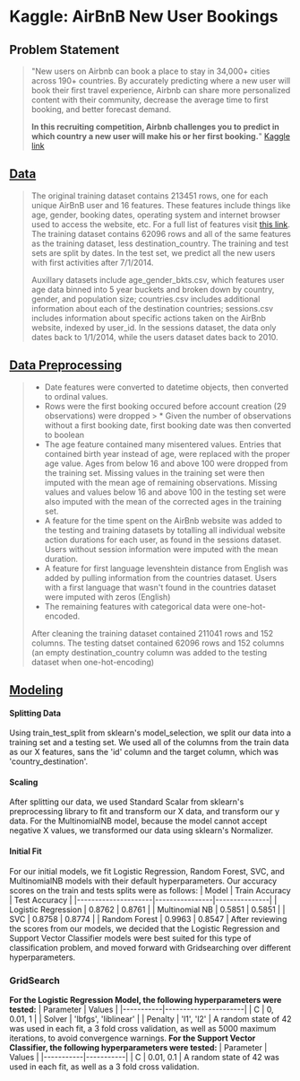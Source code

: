 # Kaggle: AirBnB New User Bookings
## Problem Statement
> "New users on Airbnb can book a place to stay in 34,000+ cities across 190+ countries. By accurately predicting where a new user will book their first travel experience, Airbnb can share more personalized content with their community, decrease the average time to first booking, and better forecast demand.
>
> **In this recruiting competition, Airbnb challenges you to predict in which country a new user will make his or her first booking.**" [Kaggle link](https://www.kaggle.com/c/airbnb-recruiting-new-user-bookings/overview)

## [Data](View_data.ipynb)
> The original training dataset contains 213451 rows, one for each unique AirBnB user and 16 features. These features include things like age, gender, booking dates, operating system and internet browser used to access the website, etc. For a full list of features visit [this link](https://www.kaggle.com/c/airbnb-recruiting-new-user-bookings/data). The training dataset contains 62096 rows and all of the same features as the training dataset, less destination_country. The training and test sets are split by dates. In the test set, we predict all the new users with first activities after 7/1/2014.
>
> Auxillary datasets include age_gender_bkts.csv, which features user age data binned into 5 year buckets and broken down by country, gender, and population size; countries.csv includes additional information about each of the destination countries; sessions.csv includes information about specific actions taken on the AirBnb website, indexed by user_id. In the sessions dataset, the data only dates back to 1/1/2014, while the users dataset dates back to 2010.

## [Data Preprocessing](Data_cleaning.ipynb)
> * Date features were converted to datetime objects, then converted to ordinal values. 
> * Rows were the first booking occured before account creation (29 observations) were dropped
    > * Given the number of observations without a first booking date, first booking date was then converted to boolean
> * The age feature contained many misentered values. Entries that contained birth year instead of age, were replaced with the proper age value. Ages from below 16 and above 100 were dropped from the training set. Missing values in the training set were then imputed with the mean age of remaining observations. Missing values and values below 16 and above 100 in the testing set were also imputed with the mean of the corrected ages in the training set.
> * A feature for the time spent on the AirBnb website was added to the testing and training datasets by totalling all individual website action durations for each user, as found in the sessions dataset. Users without session information were imputed with the mean duration.
> * A feature for first language levenshtein distance from English was added by pulling information from the countries dataset. Users with a first language that wasn't found in the countries dataset were imputed with zeros (English)
> * The remaining features with categorical data were one-hot-encoded.
>
> After cleaning the training dataset contained 211041 rows and 152 columns. The testing datset contained 62096 rows and 152 columns (an empty destination_country column was added to the testing dataset when one-hot-encoding)

## [Modeling](Modeling.ipynb)
#### Splitting Data
Using train_test_split from sklearn's model_selection, we split our data into a training set and a testing set. We used all of the columns from the train data as our X features, sans the 'id' column and the target column, which was 'country_destination'.
#### Scaling
After splitting our data, we used Standard Scalar from sklearn's preprocessing library to fit and transform our X data, and transform our y data. For the MultinomialNB model, because the model cannot accept negative X values, we transformed our data using sklearn's Normalizer.
#### Initial Fit
For our initial models, we fit Logistic Regression, Random Forest, SVC, and MultinomialNB models with their default hyperparameters. 
Our accuracy scores on the train and tests splits were as follows:
| Model               | Train Accuracy | Test Accuracy |
|---------------------|----------------|---------------|
| Logistic Regression | 0.8762         | 0.8761        |
| Multinomial NB      | 0.5851         | 0.5851        |
| SVC                 | 0.8758         | 0.8774        |
| Random Forest       | 0.9963         | 0.8547        |
After reviewing the scores from our models, we decided that the Logistic Regression and Support Vector Classifier models were best suited for this type of classification problem, and moved forward with Gridsearching over different hyperparameters.

### GridSearch
**For the Logistic Regression Model, the following hyperparameters were tested:**
| Parameter | Values               |
|-----------|----------------------|
| C         | 0, 0.01, 1   |
| Solver    | 'lbfgs', 'liblinear' |
| Penalty   | 'l1', 'l2'           |
A random state of 42 was used in each fit, a 3 fold cross validation, as well as 5000 maximum iterations, to avoid convergence warnings.
**For the Support Vector Classifier, the following hyperparameters were tested:**
| Parameter | Values    |
|-----------|-----------|
| C         | 0.01, 0.1 |
A random state of 42 was used in each fit, as well as a 3 fold cross validation.
